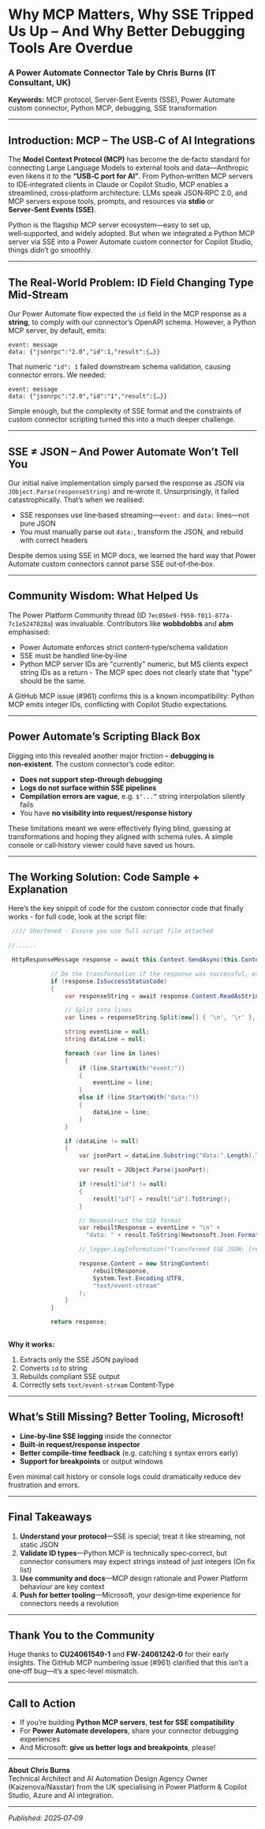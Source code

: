 # Why MCP Matters, Why SSE Tripped Us Up – And Why Better Debugging Tools Are Overdue  
### A Power Automate Connector Tale by Chris Burns (IT Consultant, UK)

**Keywords:** MCP protocol, Server‑Sent Events (SSE), Power Automate custom connector, Python MCP, debugging, SSE transformation

---

## Introduction: MCP – The USB‑C of AI Integrations  

The **Model Context Protocol (MCP)** has become the de‑facto standard for connecting Large Language Models to external tools and data—Anthropic even likens it to the **“USB‑C port for AI”**. From Python‑written MCP servers to IDE‑integrated clients in Claude or Copilot Studio, MCP enables a streamlined, cross‑platform architecture: LLMs speak JSON‑RPC 2.0, and MCP servers expose tools, prompts, and resources via **stdio** or **Server‑Sent Events (SSE)**.

Python is the flagship MCP server ecosystem—easy to set up, well‑supported, and widely adopted. But when we integrated a Python MCP server via SSE into a Power Automate custom connector for Copilot Studio, things didn’t go smoothly.

---

## The Real‑World Problem: ID Field Changing Type Mid‑Stream  

Our Power Automate flow expected the `id` field in the MCP response as a **string**, to comply with our connector’s OpenAPI schema. However, a Python MCP server, by default, emits:

```http
event: message
data: {"jsonrpc":"2.0","id":1,"result":{…}}
```

That numeric `"id": 1` failed downstream schema validation, causing connector errors. We needed:

```http
event: message
data: {"jsonrpc":"2.0","id":"1","result":{…}}
```

Simple enough, but the complexity of SSE format and the constraints of custom connector scripting turned this into a much deeper challenge.

---

## SSE ≠ JSON – And Power Automate Won’t Tell You  

Our initial naïve implementation simply parsed the response as JSON via `JObject.Parse(responseString)` and re‑wrote it. Unsurprisingly, it failed catastrophically. That’s when we realised:

- SSE responses use line‑based streaming—`event:` and `data:` lines—not pure JSON  
- You must manually parse out `data:`, transform the JSON, and rebuild with correct headers  

Despite demos using SSE in MCP docs, we learned the hard way that Power Automate custom connectors cannot parse SSE out‑of‑the‑box.

---

## Community Wisdom: What Helped Us  

The Power Platform Community thread (ID `7ec056e9-f950-f011-877a-7c1e5247028a`) was invaluable. Contributors like **wobbdobbs** and **abm** emphasised:

- Power Automate enforces strict content‑type/schema validation  
- SSE must be handled line‑by‑line  
- Python MCP server IDs are "currently" numeric, but MS clients expect string IDs as a return - The MCP spec does not clearly state that "type" should be the same.   

A GitHub MCP issue (#961) confirms this is a known incompatibility: Python MCP emits integer IDs, conflicting with Copilot Studio expectations.

---

## Power Automate’s Scripting Black Box  

Digging into this revealed another major friction – **debugging is non‑existent**. The custom connector’s code editor:

- **Does not support step‑through debugging**  
- **Logs do not surface within SSE pipelines**  
- **Compilation errors are vague**, e.g. `$"...”` string interpolation silently fails  
- You have **no visibility into request/response history**  

These limitations meant we were effectively flying blind, guessing at transformations and hoping they aligned with schema rules. A simple console or call‑history viewer could have saved us hours.

---

## The Working Solution: Code Sample + Explanation  

Here’s the key snippit of code for the custom connector code that finally works - for full code, look at the script file:

```csharp
 //// Shortened - Ensure you use full script file attached

//......

 HttpResponseMessage response = await this.Context.SendAsync(this.Context.Request, this.CancellationToken).ConfigureAwait(continueOnCapturedContext: false);

            // Do the transformation if the response was successful, otherwise return error responses as-is
            if (response.IsSuccessStatusCode)
            {
                var responseString = await response.Content.ReadAsStringAsync().ConfigureAwait(false);

                // Split into lines
                var lines = responseString.Split(new[] { '\n', '\r' }, StringSplitOptions.RemoveEmptyEntries);

                string eventLine = null;
                string dataLine = null;

                foreach (var line in lines)
                {
                    if (line.StartsWith("event:"))
                    {
                        eventLine = line;
                    }
                    else if (line.StartsWith("data:"))
                    {
                        dataLine = line;
                    }
                }

                if (dataLine != null)
                {
                    var jsonPart = dataLine.Substring("data:".Length).Trim();

                    var result = JObject.Parse(jsonPart);

                    if (result["id"] != null)
                    {
                        result["id"] = result["id"].ToString();
                    }

                    // Reconstruct the SSE format
                    var rebuiltResponse = eventLine + "\n" +
                      "data: " + result.ToString(Newtonsoft.Json.Formatting.None) + "\n\n";

                    //_logger.LogInformation("Transformed SSE JSON: {rebuiltResponse}", rebuiltResponse);

                    response.Content = new StringContent(
                        rebuiltResponse,
                        System.Text.Encoding.UTF8,
                        "text/event-stream"
                    );
                }
            }

            return response;
   

```

**Why it works:**
1. Extracts only the SSE JSON payload  
2. Converts `id` to string  
3. Rebuilds compliant SSE output  
4. Correctly sets `text/event-stream` Content-Type  

---

## What’s Still Missing? Better Tooling, Microsoft!  

- **Line‑by‑line SSE logging** inside the connector  
- **Built‑in request/response inspector**  
- **Better compile‑time feedback** (e.g. catching `$` syntax errors early)  
- **Support for breakpoints** or output windows  

Even minimal call history or console logs could dramatically reduce dev frustration and errors.

---

## Final Takeaways  

1. **Understand your protocol**—SSE is special; treat it like streaming, not static JSON  
2. **Validate ID types**—Python MCP is technically spec‑correct, but connector consumers may expect strings instead of just integers (On fix list) 
3. **Use community and docs**—MCP design rationale and Power Platform behaviour are key context  
4. **Push for better tooling**—Microsoft, your design‑time experience for connectors needs a revolution  

---

## Thank You to the Community  

Huge thanks to **CU24061549-1** and **FW‑24061242‑0** for their early insights. The GitHub MCP numbering issue (#961) clarified that this isn’t a one‑off bug—it’s a spec‑level mismatch.

---

## Call to Action  

- If you’re building **Python MCP servers**, **test for SSE compatibility**  
- For **Power Automate developers**, share your connector debugging experiences  
- And Microsoft: **give us better logs and breakpoints**, please!

---

**About Chris Burns**  
Technical Architect and AI Automation Design Agency Owner (Kaizenova/Nasstar) from the UK specialising in Power Platform & Copilot Studio, Azure and AI integration.

---

*Published: 2025‑07‑09*

